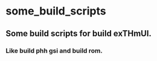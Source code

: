 # some_build_scripts
## Some build scripts for build exTHmUI.
### Like build phh gsi and build rom.
